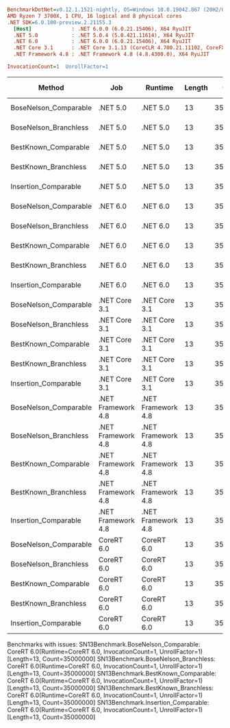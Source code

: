 ``` ini

BenchmarkDotNet=v0.12.1.1521-nightly, OS=Windows 10.0.19042.867 (20H2/October2020Update)
AMD Ryzen 7 3700X, 1 CPU, 16 logical and 8 physical cores
.NET SDK=6.0.100-preview.2.21155.3
  [Host]             : .NET 6.0.0 (6.0.21.15406), X64 RyuJIT
  .NET 5.0           : .NET 5.0.4 (5.0.421.11614), X64 RyuJIT
  .NET 6.0           : .NET 6.0.0 (6.0.21.15406), X64 RyuJIT
  .NET Core 3.1      : .NET Core 3.1.13 (CoreCLR 4.700.21.11102, CoreFX 4.700.21.11602), X64 RyuJIT
  .NET Framework 4.8 : .NET Framework 4.8 (4.8.4300.0), X64 RyuJIT

InvocationCount=1  UnrollFactor=1  

```
|                Method |                Job |            Runtime | Length |    Count |     Mean |   Error |  StdDev | Gen 0 | Gen 1 | Gen 2 | Allocated |
|---------------------- |------------------- |------------------- |------- |--------- |---------:|--------:|--------:|------:|------:|------:|----------:|
| BoseNelson_Comparable |           .NET 5.0 |           .NET 5.0 |     13 | 35000000 | 260.3 ms | 0.44 ms | 0.41 ms |     - |     - |     - |         - |
| BoseNelson_Branchless |           .NET 5.0 |           .NET 5.0 |     13 | 35000000 | 152.4 ms | 1.03 ms | 0.96 ms |     - |     - |     - |         - |
|  BestKnown_Comparable |           .NET 5.0 |           .NET 5.0 |     13 | 35000000 | 275.0 ms | 0.56 ms | 0.49 ms |     - |     - |     - |         - |
|  BestKnown_Branchless |           .NET 5.0 |           .NET 5.0 |     13 | 35000000 | 118.1 ms | 0.20 ms | 0.18 ms |     - |     - |     - |         - |
|  Insertion_Comparable |           .NET 5.0 |           .NET 5.0 |     13 | 35000000 | 318.7 ms | 3.67 ms | 3.26 ms |     - |     - |     - |         - |
| BoseNelson_Comparable |           .NET 6.0 |           .NET 6.0 |     13 | 35000000 | 259.0 ms | 0.29 ms | 0.26 ms |     - |     - |     - |     192 B |
| BoseNelson_Branchless |           .NET 6.0 |           .NET 6.0 |     13 | 35000000 | 153.3 ms | 0.26 ms | 0.24 ms |     - |     - |     - |     144 B |
|  BestKnown_Comparable |           .NET 6.0 |           .NET 6.0 |     13 | 35000000 | 273.0 ms | 1.76 ms | 1.65 ms |     - |     - |     - |     144 B |
|  BestKnown_Branchless |           .NET 6.0 |           .NET 6.0 |     13 | 35000000 | 118.1 ms | 0.24 ms | 0.18 ms |     - |     - |     - |     144 B |
|  Insertion_Comparable |           .NET 6.0 |           .NET 6.0 |     13 | 35000000 | 347.3 ms | 3.04 ms | 2.85 ms |     - |     - |     - |     144 B |
| BoseNelson_Comparable |      .NET Core 3.1 |      .NET Core 3.1 |     13 | 35000000 | 261.2 ms | 0.67 ms | 0.62 ms |     - |     - |     - |   1,384 B |
| BoseNelson_Branchless |      .NET Core 3.1 |      .NET Core 3.1 |     13 | 35000000 | 151.5 ms | 0.27 ms | 0.22 ms |     - |     - |     - |         - |
|  BestKnown_Comparable |      .NET Core 3.1 |      .NET Core 3.1 |     13 | 35000000 | 271.5 ms | 0.39 ms | 0.33 ms |     - |     - |     - |   1,384 B |
|  BestKnown_Branchless |      .NET Core 3.1 |      .NET Core 3.1 |     13 | 35000000 | 118.4 ms | 0.34 ms | 0.28 ms |     - |     - |     - |         - |
|  Insertion_Comparable |      .NET Core 3.1 |      .NET Core 3.1 |     13 | 35000000 | 330.7 ms | 2.00 ms | 1.77 ms |     - |     - |     - |         - |
| BoseNelson_Comparable | .NET Framework 4.8 | .NET Framework 4.8 |     13 | 35000000 | 271.2 ms | 2.14 ms | 2.00 ms |     - |     - |     - |         - |
| BoseNelson_Branchless | .NET Framework 4.8 | .NET Framework 4.8 |     13 | 35000000 | 152.8 ms | 0.13 ms | 0.11 ms |     - |     - |     - |         - |
|  BestKnown_Comparable | .NET Framework 4.8 | .NET Framework 4.8 |     13 | 35000000 | 280.0 ms | 1.91 ms | 1.79 ms |     - |     - |     - |         - |
|  BestKnown_Branchless | .NET Framework 4.8 | .NET Framework 4.8 |     13 | 35000000 | 118.6 ms | 0.16 ms | 0.14 ms |     - |     - |     - |         - |
|  Insertion_Comparable | .NET Framework 4.8 | .NET Framework 4.8 |     13 | 35000000 | 427.3 ms | 1.66 ms | 1.47 ms |     - |     - |     - |         - |
| BoseNelson_Comparable |         CoreRT 6.0 |         CoreRT 6.0 |     13 | 35000000 |       NA |      NA |      NA |     - |     - |     - |         - |
| BoseNelson_Branchless |         CoreRT 6.0 |         CoreRT 6.0 |     13 | 35000000 |       NA |      NA |      NA |     - |     - |     - |         - |
|  BestKnown_Comparable |         CoreRT 6.0 |         CoreRT 6.0 |     13 | 35000000 |       NA |      NA |      NA |     - |     - |     - |         - |
|  BestKnown_Branchless |         CoreRT 6.0 |         CoreRT 6.0 |     13 | 35000000 |       NA |      NA |      NA |     - |     - |     - |         - |
|  Insertion_Comparable |         CoreRT 6.0 |         CoreRT 6.0 |     13 | 35000000 |       NA |      NA |      NA |     - |     - |     - |         - |

Benchmarks with issues:
  SN13Benchmark.BoseNelson_Comparable: CoreRT 6.0(Runtime=CoreRT 6.0, InvocationCount=1, UnrollFactor=1) [Length=13, Count=35000000]
  SN13Benchmark.BoseNelson_Branchless: CoreRT 6.0(Runtime=CoreRT 6.0, InvocationCount=1, UnrollFactor=1) [Length=13, Count=35000000]
  SN13Benchmark.BestKnown_Comparable: CoreRT 6.0(Runtime=CoreRT 6.0, InvocationCount=1, UnrollFactor=1) [Length=13, Count=35000000]
  SN13Benchmark.BestKnown_Branchless: CoreRT 6.0(Runtime=CoreRT 6.0, InvocationCount=1, UnrollFactor=1) [Length=13, Count=35000000]
  SN13Benchmark.Insertion_Comparable: CoreRT 6.0(Runtime=CoreRT 6.0, InvocationCount=1, UnrollFactor=1) [Length=13, Count=35000000]
